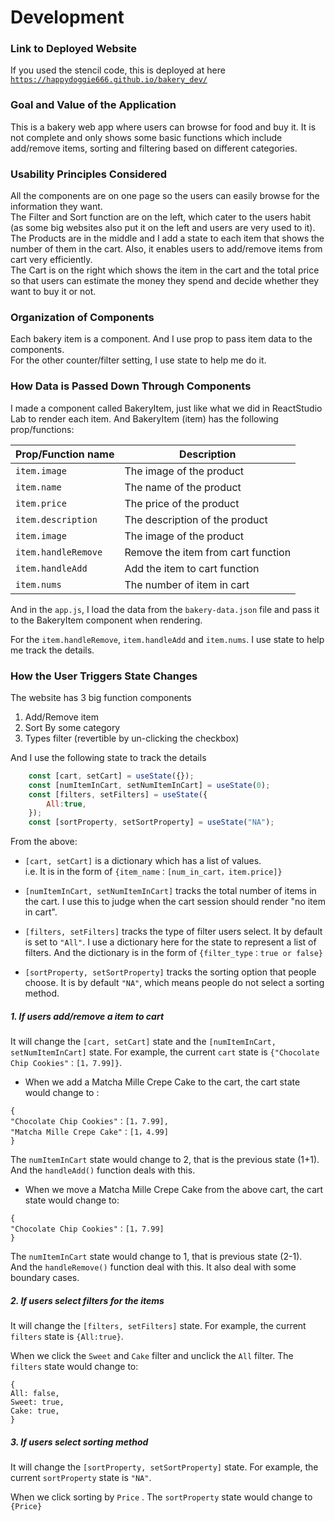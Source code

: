 # Development

### Link to Deployed Website
If you used the stencil code, this is deployed at here [`https://happydoggie666.github.io/bakery_dev/`]('https://happydoggie666.github.io/bakery_dev/')

### Goal and Value of the Application
This is a bakery web app where users can browse for food and buy it. It is not complete and only shows some basic functions which include add/remove items, sorting and filtering based on different categories.

### Usability Principles Considered
All the components are on one page so the users can easily browse for the information they want. <br>
The Filter and Sort function are on the left, which cater to the users habit (as some big websites also put it on the left and users are very used to it). <br>
The Products are in the middle and I add a state to each item that shows the number of them in the cart. Also, it enables users to add/remove items from cart very efficiently. <br>
The Cart is on the right which shows the item in the cart and the total price so that users can estimate the money they spend and decide whether they want to buy it or not.

### Organization of Components
Each bakery item is a component. And I use prop to pass item data to the components. <br>
For the other counter/filter setting, I use state to help me do it.

### How Data is Passed Down Through Components
I made a component called BakeryItem, just like what we did in ReactStudio Lab to render each item.
And BakeryItem (item) has the following prop/functions:

| Prop/Function name | Description                    |
| --------------- | ------------------------------ |
| `item.image`  | The image of the product      |
| `item.name`   | The name of the product     |
| `item.price`  | The price of the product      |
| `item.description`   | The description of the product     |
| `item.image`  | The image of the product      |
| `item.handleRemove`   | Remove the item from cart function    |
| `item.handleAdd`  | Add the item to cart function    |
| `item.nums`   | The number of item in cart     |

And in the `app.js`, I load the data from the `bakery-data.json` file and pass it to the BakeryItem component when rendering.

For the `item.handleRemove`, `item.handleAdd` and  `item.nums`. I use state to help me track the details.

### How the User Triggers State Changes
The website has 3 big function components
1. Add/Remove item
2. Sort By some category
3. Types filter (revertible by un-clicking the checkbox)

And I use the following state to track the details

```javascript
    const [cart, setCart] = useState({}); 
    const [numItemInCart, setNumItemInCart] = useState(0);
    const [filters, setFilters] = useState({
        All:true,
    });
    const [sortProperty, setSortProperty] = useState("NA");
```
From the above: 
- `[cart, setCart]` is a dictionary which has a list of values.  <br>
i.e. It is in the form of `{item_name：[num_in_cart，item.price]}`

- `[numItemInCart, setNumItemInCart]` tracks the total number of items in the cart. I use this to judge when the cart session should render "no item in cart".

- `[filters, setFilters]` tracks the type of filter users select. It by default is set to  `"All"`. I use a dictionary here for the state to represent a list of filters. And the dictionary is in the form of  `{filter_type：true or false}`

- `[sortProperty, setSortProperty]` tracks the sorting option that people choose. It is by default `"NA"`, which means people do not select a sorting method.


##### 1. If users add/remove a item to cart
It will change the `[cart, setCart]` state and the `[numItemInCart, setNumItemInCart]` state. For example, the current `cart` state is `{"Chocolate Chip Cookies"：[1，7.99]}`.  <br>

- When we add a Matcha Mille Crepe Cake to the cart, the cart state would change to :

```javascript{
{
"Chocolate Chip Cookies"：[1，7.99],
"Matcha Mille Crepe Cake"：[1，4.99]
}
``` 
The `numItemInCart` state would change to 2, that is the previous state (1+1). <br>
And the `handleAdd()` function deals with this. 

- When we move a Matcha Mille Crepe Cake from the above cart, the cart state would change to:

```javascript{
{
"Chocolate Chip Cookies"：[1，7.99]
}
```
The `numItemInCart` state would change to 1, that is previous state (2-1).<br>
And the `handleRemove()` function deal with this. It also deal with some boundary cases.

##### 2. If users select filters for the items
It will change the `[filters, setFilters]` state. For example, the current `filters` state is `{All:true}`.  <br>

When we click the `Sweet` and `Cake` filter and unclick the `All` filter. The `filters` state would change to: 

```javascript{
{
All: false,
Sweet: true,
Cake: true,
}
``` 

##### 3. If users select sorting method
It will change the `[sortProperty, setSortProperty]` state. For example, the current `sortProperty` state is `"NA"`.  <br>

When we click sorting by `Price` . The  `sortProperty` state would change to `{Price}`
